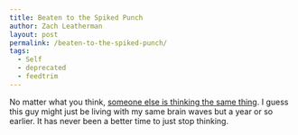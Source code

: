 ```yaml
---
title: Beaten to the Spiked Punch
author: Zach Leatherman
layout: post
permalink: /beaten-to-the-spiked-punch/
tags:
  - Self
  - deprecated
  - feedtrim
---
```


No matter what you think, [someone else is thinking the same thing][1]. I guess this guy might just be living with my same brain waves but a year or so earlier. It has never been a better time to just stop thinking.

 [1]: http://hyku.com/blog/archives/000786.html
